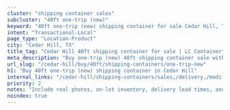 ```yaml
---
cluster: "shipping container sales"
subcluster: "40ft one-trip (new)"
keyword: "40ft one-trip (new) shipping container for sale Cedar Hill, TX"
intent: "Transactional-Local"
page_type: "Location-Product"
city: "Cedar Hill, TX"
title_tag: "Cedar Hill 40ft shipping container for sale | LC Container"
meta_description: "Buy one-trip (new) 40ft shipping container sale with local delivery in Cedar Hill, TX. LC Container — local Since 2003. Request a fast quote today."
url_slug: "/cedar-hill/buy/40ft/shipping-containers/one-trip-new"
h1: "Buy 40ft one-trip (new) shipping container in Cedar Hill"
internal_links: "/cedar-hill/shipping-containers/sales,/delivery,/modifications"
priority: 2
notes: "Include real photos, on-lot inventory, delivery lead times, and financing info."
noindex: true
---
```


<!-- TODO: Add unique city/inventory copy, images, and internal links here. -->
